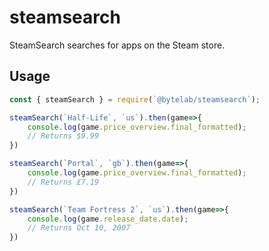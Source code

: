 # steamsearch

SteamSearch searches for apps on the Steam store.


## Usage

```javascript
const { steamSearch } = require(`@bytelab/steamsearch`);

steamSearch(`Half-Life`, `us`).then(game=>{
    console.log(game.price_overview.final_formatted);
    // Returns $9.99
})

steamSearch(`Portal`, `gb`).then(game=>{
    console.log(game.price_overview.final_formatted);
    // Returns £7.19
})

steamSearch(`Team Fortress 2`, `us`).then(game=>{
    console.log(game.release_date.date);
    // Returns Oct 10, 2007
})
```